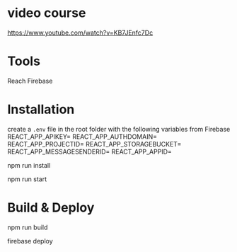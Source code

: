 # video course

https://www.youtube.com/watch?v=KB7JEnfc7Dc


# Tools
Reach
Firebase



# Installation

create a `.env` file in the root folder with the following variables from Firebase
REACT_APP_APIKEY=
REACT_APP_AUTHDOMAIN=
REACT_APP_PROJECTID=
REACT_APP_STORAGEBUCKET=
REACT_APP_MESSAGESENDERID=
REACT_APP_APPID=


npm run install

npm run start


# Build & Deploy

npm run build

firebase deploy
